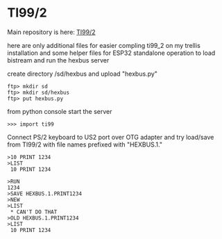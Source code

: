 # TI99/2

Main repository is here: 
[TI99/2](https://gitlab.com/pnru/ti99/tree/master/ti99_2)

here are only additional files for easier compling ti99_2 on my
trellis installation and some helper files for ESP32 standalone
operation to load bistream and run the hexbus server

create directory /sd/hexbus and upload "hexbus.py"

    ftp> mkdir sd
    ftp> mkdir sd/hexbus
    ftp> put hexbus.py

from python console start the server

    >>> import ti99

Connect PS/2 keyboard to US2 port over OTG adapter and try
load/save from TI99/2 with file names prefixed with "HEXBUS.1."

    >10 PRINT 1234
    >LIST
     10 PRINT 1234

    >RUN
    1234
    >SAVE HEXBUS.1.PRINT1234
    >NEW
    >LIST
     * CAN'T DO THAT
    >OLD HEXBUS.1.PRINT1234
    >LIST
     10 PRINT 1234
